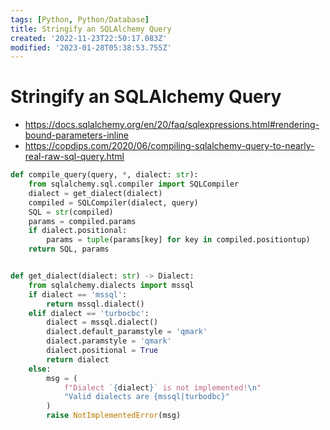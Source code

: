 ```yaml
---
tags: [Python, Python/Database]
title: Stringify an SQLAlchemy Query
created: '2022-11-23T22:50:17.083Z'
modified: '2023-01-28T05:38:53.755Z'
---
```


# Stringify an SQLAlchemy Query

* https://docs.sqlalchemy.org/en/20/faq/sqlexpressions.html#rendering-bound-parameters-inline
* https://copdips.com/2020/06/compiling-sqlalchemy-query-to-nearly-real-raw-sql-query.html


```python
def compile_query(query, *, dialect: str):
    from sqlalchemy.sql.compiler import SQLCompiler
    dialect = get_dialect(dialect)
    compiled = SQLCompiler(dialect, query)
    SQL = str(compiled)
    params = compiled.params
    if dialect.positional:
        params = tuple(params[key] for key in compiled.positiontup)
    return SQL, params


def get_dialect(dialect: str) -> Dialect:
    from sqlalchemy.dialects import mssql
    if dialect == 'mssql':
        return mssql.dialect()
    elif dialect == 'turbocbc':
        dialect = mssql.dialect()
        dialect.default_paramstyle = 'qmark'
        dialect.paramstyle = 'qmark'
        dialect.positional = True
        return dialect
    else:
        msg = (
            f"Dialect `{dialect}` is not implemented!\n"
            "Valid dialects are {mssql|turbodbc}"
        )
        raise NotImplementedError(msg)
```
